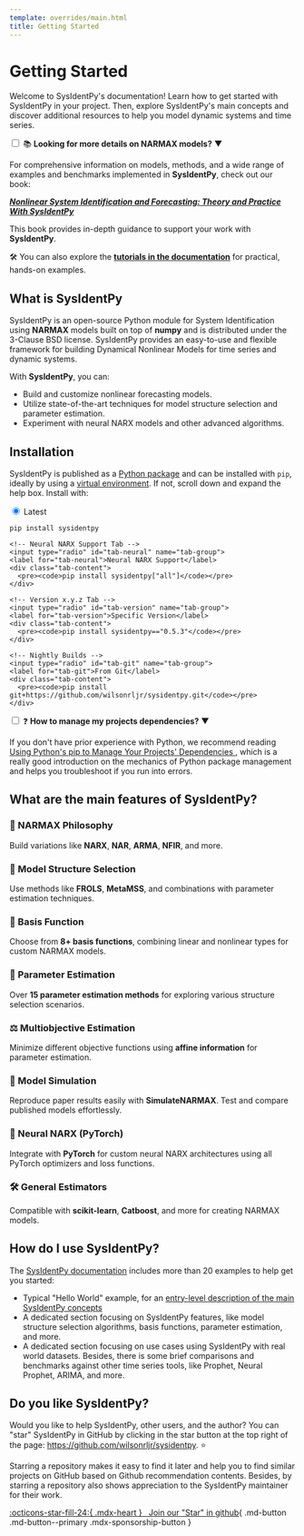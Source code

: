 ```yaml
---
template: overrides/main.html
title: Getting Started
---
```


# Getting Started

Welcome to SysIdentPy's documentation! Learn how to get started with SysIdentPy in your project. Then, explore SysIdentPy's main concepts and discover additional resources to help you model dynamic systems and time series.

<div class="custom-collapsible-card">
  <input type="checkbox" id="toggle-info">
  <label for="toggle-info">
    📚 <strong>Looking for more details on NARMAX models?</strong>
    <span class="arrow">▼</span>
  </label>
  <div class="collapsible-content">
    <p>
      For comprehensive information on models, methods, and a wide range of examples and benchmarks implemented in <strong>SysIdentPy</strong>, check out our book:
    </p>
    <a href="https://sysidentpy.org/book/0%20-%20Preface/" target="_blank">
      <em><strong>Nonlinear System Identification and Forecasting: Theory and Practice With SysIdentPy</strong></em>
    </a>
    <p>
      This book provides in-depth guidance to support your work with <strong>SysIdentPy</strong>.
    </p>
    <p>
      🛠️ You can also explore the <a href="https://sysidentpy.org/examples/basic_steps/" target="_blank"><strong>tutorials in the documentation</strong></a> for practical, hands-on examples.
    </p>
  </div>
</div>

## What is SysIdentPy

SysIdentPy is an open-source Python module for System Identification using **NARMAX** models built on top of **numpy** and is distributed under the 3-Clause BSD license. SysIdentPy provides an easy-to-use and  flexible framework for building Dynamical Nonlinear Models for time series and dynamic systems.

With **SysIdentPy**, you can:

- Build and customize nonlinear forecasting models.
- Utilize state-of-the-art techniques for model structure selection and parameter estimation.
- Experiment with neural NARX models and other advanced algorithms.

## Installation

SysIdentPy is published as a [Python package] and can be installed with
`pip`, ideally by using a [virtual environment]. If not, scroll down and expand
the help box. Install with:

<div class="custom-card">
  <div class="tab-container">
    <!-- Latest Tab -->
    <input type="radio" id="tab-latest" name="tab-group" checked>
    <label for="tab-latest">Latest</label>
    <div class="tab-content">
      <pre><code>pip install sysidentpy</code></pre>
    </div>

    <!-- Neural NARX Support Tab -->
    <input type="radio" id="tab-neural" name="tab-group">
    <label for="tab-neural">Neural NARX Support</label>
    <div class="tab-content">
      <pre><code>pip install sysidentpy["all"]</code></pre>
    </div>

    <!-- Version x.y.z Tab -->
    <input type="radio" id="tab-version" name="tab-group">
    <label for="tab-version">Specific Version</label>
    <div class="tab-content">
      <pre><code>pip install sysidentpy=="0.5.3"</code></pre>
    </div>

    <!-- Nightly Builds -->
    <input type="radio" id="tab-git" name="tab-group">
    <label for="tab-git">From Git</label>
    <div class="tab-content">
      <pre><code>pip install git+https://github.com/wilsonrljr/sysidentpy.git</code></pre>
    </div>
  </div>
</div>


<div class="custom-collapsible-card">
  <input type="checkbox" id="toggle-dependencies">
  <label for="toggle-dependencies">
    ❓ <strong>How to manage my projects dependencies?</strong>
    <span class="arrow">▼</span>
  </label>
  <div class="collapsible-content">
    <p>
      If you don't have prior experience with Python, we recommend reading
      <a href="https://pip.pypa.io/en/stable/user_guide/" target="_blank">
        Using Python's pip to Manage Your Projects' Dependencies
      </a>, which is a really good introduction on the mechanics of Python package management and helps you troubleshoot if you run into errors.
    </p>
  </div>
</div>


  [Python package]: https://pypi.org/project/sysidentpy/
  [virtual environment]: https://realpython.com/what-is-pip/#using-pip-in-a-python-virtual-environment
  [Using Python's pip to Manage Your Projects' Dependencies]: https://realpython.com/what-is-pip/


## What are the main features of SysIdentPy?

<div class="feature-grid">
  <div class="feature-card">
    <h3>🧩 NARMAX Philosophy</h3>
    <p>Build variations like <strong>NARX</strong>, <strong>NAR</strong>, <strong>ARMA</strong>, <strong>NFIR</strong>, and more.</p>
  </div>
  <div class="feature-card">
    <h3>📝 Model Structure Selection</h3>
    <p>Use methods like <strong>FROLS</strong>, <strong>MetaMSS</strong>, and combinations with parameter estimation techniques.</p>
  </div>
  <div class="feature-card">
    <h3>🔗 Basis Function</h3>
    <p>Choose from <strong>8+ basis functions</strong>, combining linear and nonlinear types for custom NARMAX models.</p>
  </div>
  <div class="feature-card">
    <h3>🎯 Parameter Estimation</h3>
    <p>Over <strong>15 parameter estimation methods</strong> for exploring various structure selection scenarios.</p>
  </div>
  <div class="feature-card">
    <h3>⚖️ Multiobjective Estimation</h3>
    <p>Minimize different objective functions using <strong>affine information</strong> for parameter estimation.</p>
  </div>
  <div class="feature-card">
    <h3>🔄 Model Simulation</h3>
    <p>Reproduce paper results easily with <strong>SimulateNARMAX</strong>. Test and compare published models effortlessly.</p>
  </div>
  <div class="feature-card">
    <h3>🤖 Neural NARX (PyTorch)</h3>
    <p>Integrate with <strong>PyTorch</strong> for custom neural NARX architectures using all PyTorch optimizers and loss functions.</p>
  </div>
  <div class="feature-card">
    <h3>🛠️ General Estimators</h3>
    <p>Compatible with <strong>scikit-learn</strong>, <strong>Catboost</strong>, and more for creating NARMAX models.</p>
  </div>
</div>


## How do I use SysIdentPy?

The [SysIdentPy documentation](https://sysidentpy.org) includes more than 20 examples to help get you started:
- Typical "Hello World" example, for an [entry-level description of the main SysIdentPy concepts](https://sysidentpy.org/examples/basic_steps/)
- A dedicated section focusing on SysIdentPy features, like model structure selection algorithms, basis functions, parameter estimation, and more.
- A dedicated section focusing on use cases using SysIdentPy with real world datasets. Besides, there is some brief comparisons and benchmarks against other time series tools, like Prophet, Neural Prophet, ARIMA, and more.


## Do you like **SysIdentPy**?

Would you like to help SysIdentPy, other users, and the author? You can "star" SysIdentPy in GitHub by clicking in the star button at the top right of the page: <a href="https://github.com/wilsonrljr/sysidentpy" class="external-link" target="_blank">https://github.com/wilsonrljr/sysidentpy</a>. ⭐️

Starring a repository makes it easy to find it later and help you to find similar projects on GitHub based on Github recommendation contents. Besides, by starring a repository also shows appreciation to the SysIdentPy maintainer for their work.

[:octicons-star-fill-24:{ .mdx-heart } &nbsp; Join our <span class="mdx-sponsorship-count" data-mdx-component="sponsorship-count"></span> "Star" in github][wilsonrljr's sponsor profile]{ .md-button .md-button--primary .mdx-sponsorship-button }

  [wilsonrljr's sponsor profile]: https://github.com/sponsors/wilsonrljr

